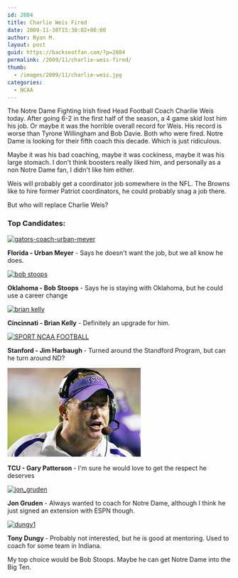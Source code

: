 ```yaml
---
id: 2804
title: Charlie Weis Fired
date: 2009-11-30T15:38:02+00:00
author: Ryan M.
layout: post
guid: https://backseatfan.com/?p=2804
permalink: /2009/11/charlie-weis-fired/
thumb:
  - /images/2009/11/charlie-weis.jpg
categories:
  - NCAA
---
```


<div class="entry">
  <p>
    The Notre Dame Fighting Irish fired Head Football Coach Charilie Weis today. After going 6-2 in the first half of the season, a 4 game skid lost him his job. Or maybe it was the horrible overall record for Weis. His record is worse than Tyrone Willingham and Bob Davie. Both who were fired. Notre Dame is looking for their fifth coach this decade. Which is just ridiculous.
  </p>

  <p>
    Maybe it was his bad coaching, maybe it was cockiness, maybe it was his large stomach. I don't think boosters really liked him, and personally as a non Notre Dame fan, I didn't like him either.
  </p>

  <p>
    Weis will probably get a coordinator job somewhere in the NFL. The Browns like to hire former Patriot coordinators, he could probably snag a job there.
  </p>

  <p>
    But who will replace Charlie Weis?
  </p>

  <h3>
    Top Candidates:
  </h3>

  <p>
    <a href="/images/2009/11/gators-coach-urban-meyer.jpg"><img class="alignnone size-full wp-image-2813" title="gators-coach-urban-meyer" src="/images/2009/11/gators-coach-urban-meyer.jpg" alt="gators-coach-urban-meyer" width="333" height="218" srcset="/images/2009/11/gators-coach-urban-meyer.jpg 416w, /images/2009/11/gators-coach-urban-meyer-300x196.jpg 300w" sizes="(max-width: 333px) 100vw, 333px" /></a>
  </p>

  <p>
    <strong>Florida - Urban Meyer</strong> - Says he doesn't want the job, but we all know he does.
  </p>

  <p>
    <a href="/images/2009/11/bob-stoops.jpg"><img class="size-full wp-image-2806 alignnone" title="bob stoops" src="/images/2009/11/bob-stoops.jpg" alt="bob stoops" width="330" height="246" srcset="/images/2009/11/bob-stoops.jpg 367w, /images/2009/11/bob-stoops-300x223.jpg 300w" sizes="(max-width: 330px) 100vw, 330px" /></a>
  </p>

  <p>
    <strong>Oklahoma - Bob Stoops </strong>- Says he is staying with Oklahoma, but he could use a career change
  </p>

  <p>
    <a href="/images/2009/11/Brian_Kelly.jpg"><img class="alignnone size-full wp-image-2808" title="brian kelly" src="/images/2009/11/Brian_Kelly.jpg" alt="brian kelly" width="220" height="286" srcset="/images/2009/11/Brian_Kelly.jpg 393w, /images/2009/11/Brian_Kelly-230x300.jpg 230w" sizes="(max-width: 220px) 100vw, 220px" /></a>
  </p>

  <p>
    <strong>Cincinnati - Brian Kelly</strong> - Definitely an upgrade for him.
  </p>

  <p>
    <a href="/images/2009/11/jim-harbaugh.jpg"><img class="alignnone size-full wp-image-2810" title="SPORT NCAA FOOTBALL" src="/images/2009/11/jim-harbaugh.jpg" alt="SPORT NCAA FOOTBALL" width="385" height="282" srcset="/images/2009/11/jim-harbaugh.jpg 550w, /images/2009/11/jim-harbaugh-300x219.jpg 300w" sizes="(max-width: 385px) 100vw, 385px" /></a>
  </p>

  <p>
    <strong>Stanford - Jim Harbaugh </strong>- Turned around the Standford Program, but can he turn around ND?
  </p>

  <p>
    <a href="/images/2009/11/patterson.jpg"><img class="alignnone size-full wp-image-2812" title="patterson" src="/images/2009/11/patterson.jpg" alt="patterson" width="300" height="200" /></a>
  </p>

  <p>
    <strong>TCU - Gary Patterson </strong>- I'm sure he would love to get the respect he deserves
  </p>

  <p>
    <a href="/images/2009/11/jon_gruden.jpg"><img class="alignnone size-full wp-image-2809" title="jon_gruden" src="/images/2009/11/jon_gruden.jpg" alt="jon_gruden" width="401" height="252" srcset="/images/2009/11/jon_gruden.jpg 445w, /images/2009/11/jon_gruden-300x188.jpg 300w" sizes="(max-width: 401px) 100vw, 401px" /></a>
  </p>

  <p>
    <strong>Jon Gruden</strong> - Always wanted to coach for Notre Dame, although I think he just signed an extension with ESPN though.
  </p>

  <p>
    <a href="/images/2009/11/dungy1.jpg"><img class="alignnone size-full wp-image-2811" title="dungy1" src="/images/2009/11/dungy1.jpg" alt="dungy1" width="406" height="228" srcset="/images/2009/11/dungy1.jpg 580w, /images/2009/11/dungy1-300x168.jpg 300w" sizes="(max-width: 406px) 100vw, 406px" /></a>
  </p>

  <p>
    <strong>Tony Dungy </strong>- Probably not interested, but he is good at mentoring. Used to coach for some team in Indiana.
  </p>

  <p>
    My top choice would be Bob Stoops. Maybe he can get Notre Dame into the Big Ten.
  </p>
</div>
